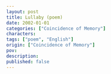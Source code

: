 ```yaml
---
layout: post
title: Lullaby (poem)
date: 2002-01-01
categories: ["Coincidence of Memory"]
characters: 
tags: ["poem", "English"]
origin: ["Coincidence of Memory"]
pov: 
description: 
published: false
---
```


